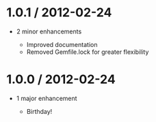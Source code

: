 1.0.1 / 2012-02-24
==================

* 2 minor enhancements

  * Improved documentation
  * Removed Gemfile.lock for greater flexibility

1.0.0 / 2012-02-24
==================

* 1 major enhancement

  * Birthday!

